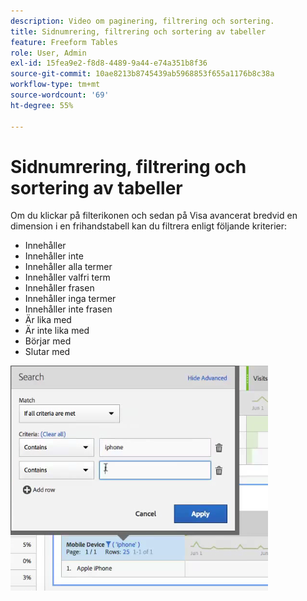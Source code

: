 ```yaml
---
description: Video om paginering, filtrering och sortering.
title: Sidnumrering, filtrering och sortering av tabeller
feature: Freeform Tables
role: User, Admin
exl-id: 15fea9e2-f8d8-4489-9a44-e74a351b8f36
source-git-commit: 10ae8213b8745439ab5968853f655a1176b8c38a
workflow-type: tm+mt
source-wordcount: '69'
ht-degree: 55%

---
```


# Sidnumrering, filtrering och sortering av tabeller

Om du klickar på filterikonen och sedan på Visa avancerat bredvid en dimension i en frihandstabell kan du filtrera enligt följande kriterier:

* Innehåller
* Innehåller inte
* Innehåller alla termer
* Innehåller valfri term
* Innehåller frasen
* Innehåller inga termer
* Innehåller inte frasen
* Är lika med
* Är inte lika med
* Börjar med
* Slutar med

![](assets/advanced-filter.png)
